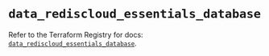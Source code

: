 # `data_rediscloud_essentials_database`

Refer to the Terraform Registry for docs: [`data_rediscloud_essentials_database`](https://registry.terraform.io/providers/redislabs/rediscloud/2.7.0/docs/data-sources/essentials_database).
